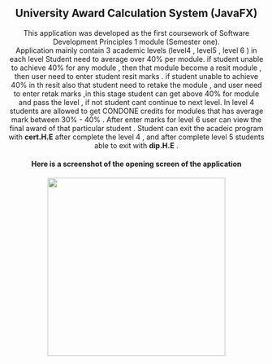 <h2 align="center"> University Award Calculation System (JavaFX)</h2>
<p align="center">
This application was developed as the first coursework of Software Development Principles 1 module (Semester one).<br/>
Application mainly contain 3 academic levels (level4 , level5 , level 6 ) in each level Student need to average over 40% per module.
if student unable to achieve 40% for any module , then that module become a resit module , then user need to enter student resit marks .
if student unable to achieve 40% in th resit also that student need to retake the module , and user need to enter retak marks ,in this 
stage student can get above 40% for module and pass the level , if not student cant continue to next level.
In level 4 students are allowed to get CONDONE credits for modules that has average mark between 30% - 40% .
After enter marks for level 6 user can view the final award of that particular student .
Student can exit the acadeic program with <b>cert.H.E</b> after complete the level 4 , and after complete level 5 students able to exit 
with <b>dip.H.E</b> .

</p> 

<h4 align="center">Here is a screenshot of the opening screen of the application</h4>
<p align="center">
  <img src="https://cloud.githubusercontent.com/assets/23357240/23600970/316f6e28-026f-11e7-865c-13b01f2df0fa.PNG" width="350"/>
</p>
